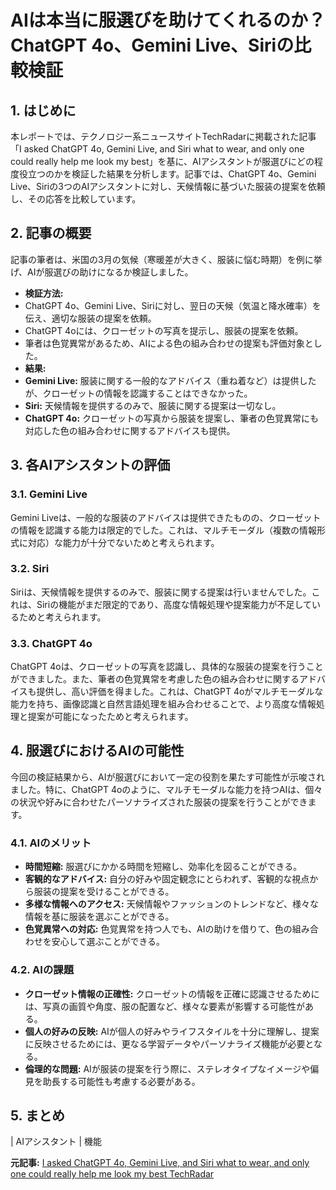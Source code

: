 # AIは本当に服選びを助けてくれるのか？ChatGPT 4o、Gemini Live、Siriの比較検証

## 1. はじめに

本レポートでは、テクノロジー系ニュースサイトTechRadarに掲載された記事「I asked ChatGPT 4o, Gemini Live, and Siri what to wear, and only one could really help me look my best」を基に、AIアシスタントが服選びにどの程度役立つのかを検証した結果を分析します。記事では、ChatGPT 4o、Gemini Live、Siriの3つのAIアシスタントに対し、天候情報に基づいた服装の提案を依頼し、その応答を比較しています。

## 2. 記事の概要

記事の筆者は、米国の3月の気候（寒暖差が大きく、服装に悩む時期）を例に挙げ、AIが服選びの助けになるか検証しました。

* **検証方法:**
 * ChatGPT 4o、Gemini Live、Siriに対し、翌日の天候（気温と降水確率）を伝え、適切な服装の提案を依頼。
 * ChatGPT 4oには、クローゼットの写真を提示し、服装の提案を依頼。
 * 筆者は色覚異常があるため、AIによる色の組み合わせの提案も評価対象とした。
* **結果:**
 * **Gemini Live:** 服装に関する一般的なアドバイス（重ね着など）は提供したが、クローゼットの情報を認識することはできなかった。
 * **Siri:** 天候情報を提供するのみで、服装に関する提案は一切なし。
 * **ChatGPT 4o:** クローゼットの写真から服装を提案し、筆者の色覚異常にも対応した色の組み合わせに関するアドバイスも提供。

## 3. 各AIアシスタントの評価

### 3.1. Gemini Live

Gemini Liveは、一般的な服装のアドバイスは提供できたものの、クローゼットの情報を認識する能力は限定的でした。これは、マルチモーダル（複数の情報形式に対応）な能力が十分でないためと考えられます。

### 3.2. Siri

Siriは、天候情報を提供するのみで、服装に関する提案は行いませんでした。これは、Siriの機能がまだ限定的であり、高度な情報処理や提案能力が不足しているためと考えられます。

### 3.3. ChatGPT 4o

ChatGPT 4oは、クローゼットの写真を認識し、具体的な服装の提案を行うことができました。また、筆者の色覚異常を考慮した色の組み合わせに関するアドバイスも提供し、高い評価を得ました。これは、ChatGPT 4oがマルチモーダルな能力を持ち、画像認識と自然言語処理を組み合わせることで、より高度な情報処理と提案が可能になったためと考えられます。

## 4. 服選びにおけるAIの可能性

今回の検証結果から、AIが服選びにおいて一定の役割を果たす可能性が示唆されました。特に、ChatGPT 4oのように、マルチモーダルな能力を持つAIは、個々の状況や好みに合わせたパーソナライズされた服装の提案を行うことができます。

### 4.1. AIのメリット

* **時間短縮:** 服選びにかかる時間を短縮し、効率化を図ることができる。
* **客観的なアドバイス:** 自分の好みや固定観念にとらわれず、客観的な視点から服装の提案を受けることができる。
* **多様な情報へのアクセス:** 天候情報やファッションのトレンドなど、様々な情報を基に服装を選ぶことができる。
* **色覚異常への対応:** 色覚異常を持つ人でも、AIの助けを借りて、色の組み合わせを安心して選ぶことができる。

### 4.2. AIの課題

* **クローゼット情報の正確性:** クローゼットの情報を正確に認識させるためには、写真の画質や角度、服の配置など、様々な要素が影響する可能性がある。
* **個人の好みの反映:** AIが個人の好みやライフスタイルを十分に理解し、提案に反映させるためには、更なる学習データやパーソナライズ機能が必要となる。
* **倫理的な問題:** AIが服装の提案を行う際に、ステレオタイプなイメージや偏見を助長する可能性も考慮する必要がある。

## 5. まとめ

| AIアシスタント | 機能 

**元記事:** [I asked ChatGPT 4o, Gemini Live, and Siri what to wear, and only one could really help me look my best TechRadar](https://www.techradar.com/computing/artificial-intelligence/i-asked-chatgpt-4o-gemini-live-and-siri-what-to-wear-and-only-one-could-really-help-me-look-my-best)